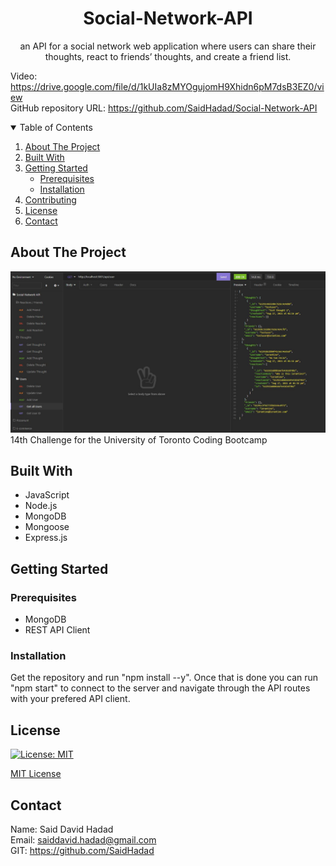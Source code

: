 <!-- PROJECT TITE -->
  <h1 align="center">Social-Network-API</h1>
  
  <!-- DESCRIPTION -->
  <p align="center">
  an API for a social network web application where users can share their thoughts, react to friends’ thoughts, and create a friend list.

  <!-- DEPLOYED LINK -->
  Video: https://drive.google.com/file/d/1kUIa8zMYOgujomH9Xhidn6pM7dsB3EZ0/view
  <br>
  GitHub repository URL: https://github.com/SaidHadad/Social-Network-API

  <!-- TABLE OF CONTENTS -->
  <details open="open">
  <summary>Table of Contents</summary>
  <ol>
  <li><a href="#about-the-project">About The Project</a></li>
  <li><a href="#built-with">Built With</a></li>
  <li>
    <a href="#getting-started">Getting Started</a>
    <ul>
    <li><a href="#prerequisites">Prerequisites</a></li>
    <li><a href="#installation">Installation</a></li>
    </ul>
    </li>
  <li><a href="#contributing">Contributing</a></li>
  <li><a href="#license">License</a></li>
  <li><a href="#contact">Contact</a></li>
  </ol>
  </details>
  
  
  <!-- ABOUT THE PROJECT -->
  ## About The Project

  ![Employee Tracker](./assets/Capture.JPG) <br>
  14th Challenge for the University of Toronto Coding Bootcamp
  
  ## Built With

  * JavaScript
  * Node.js
  * MongoDB
  * Mongoose
  * Express.js
  
  <!-- GETTING STARTED -->
  
  ## Getting Started

  ### Prerequisites

  * MongoDB
  * REST API Client

  ### Installation
  Get the repository and run "npm install --y". Once that is done you can run "npm start" to connect to the server and navigate through the API routes with your prefered API client.

  <!-- CONTRIBUTING -->
    
  <!-- LICENSE -->
  
  ## License

 [![License: MIT](https://img.shields.io/badge/License-MIT-yellow.svg)](https://opensource.org/licenses/MIT)

[MIT License](https://choosealicense.com/licenses/mit/)  
  
  <!-- CONTACT -->
  
  ## Contact
  Name: Said David Hadad <br>
  Email: saiddavid.hadad@gmail.com <br>
  GIT: https://github.com/SaidHadad <br>